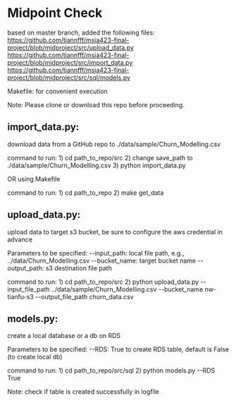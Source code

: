 # Midpoint Check

based on master branch, added the following files:
https://github.com/tiannfff/msia423-final-project/blob/midproject/src/upload_data.py
https://github.com/tiannfff/msia423-final-project/blob/midproject/src/import_data.py
https://github.com/tiannfff/msia423-final-project/blob/midproject/src/sql/models.py

Makefile: for convenient execution

Note: Please clone or download this repo before proceeding.

## import_data.py: 
download data from a GitHub repo to ./data/sample/Churn_Modelling.csv

command to run: 1) cd path_to_repo/src 2) change save_path to ./data/sample/Churn_Modelling.csv 3) python import_data.py

OR using Makefile

command to run: 1) cd path_to_repo 2) make get_data

## upload_data.py: 
upload data to target s3 bucket, be sure to configure the aws credential in advance

Parameters to be specified:
--input_path: local file path, e.g., ../data/Churn_Modelling.csv
--bucket_name: target bucket name
--output_path: s3 destination file path

command to run: 1) cd path_to_repo/src 2) python upload_data.py --input_file_path ../data/sample/Churn_Modelling.csv --bucket_name nw-tianfu-s3 --output_file_path churn_data.csv

## models.py: 
create a local database or a db on RDS

Parameters to be specified:
--RDS: True to create RDS table, default is False (to create local db)

command to run: 1) cd path_to_repo/src/sql 2) python models.py --RDS True

Note: check if table is created successfully in logfile
